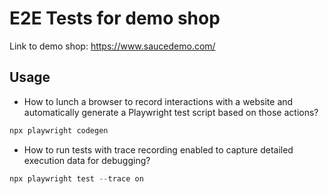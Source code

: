 # E2E Tests for demo shop
Link to demo shop: https://www.saucedemo.com/

## Usage

- How to lunch a browser to record interactions with a website and automatically generate a Playwright test script based on those actions?

```python
npx playwright codegen
```
- How to run tests with trace recording enabled to capture detailed execution data for debugging?

```python
npx playwright test --trace on
```
